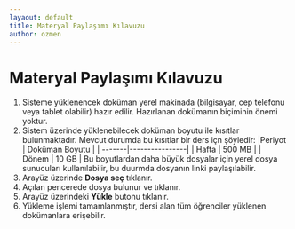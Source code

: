 ```yaml
---
layaout: default
title: Materyal Paylaşımı Kılavuzu
author: ozmen
---
```

# Materyal Paylaşımı Kılavuzu

1. Sisteme yüklenencek doküman yerel makinada (bilgisayar, cep telefonu veya tablet olabilir) hazır edilir. Hazırlanan dokümanın biçiminin önemi yoktur. 
2. Sistem üzerinde yüklenebilecek doküman boyutu ile kısıtlar bulunmaktadır. Mevcut durumda bu kısıtlar bir ders içn şöyledir:
|Periyot | Doküman Boyutu |
| -------|----------------|
| Hafta | 500 MB |
| Dönem | 10 GB |
Bu boyutlardan daha büyük dosyalar için yerel dosya sunucuları kullanılabilir, bu duurmda dosyanın linki paylaşılabilir.
4. Arayüz üzerinde **Dosya seç** tıklanır.
5. Açılan pencerede dosya bulunur ve tıklanır.
6. Arayüz üzerindeki **Yükle** butonu tıklanır.
7. Yükleme işlemi tamamlanmıştır, dersi alan tüm öğrenciler yüklenen dokümanlara erişebilir.